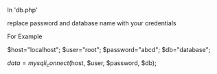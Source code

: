In 'db.php'

replace password and database name with your credentials 

For Example

$host="localhost";
$user="root";
$password="abcd";
$db="database";

$data = mysqli_connect($host, $user, $password, $db);
